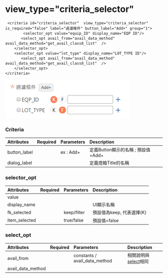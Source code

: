 # view\_type="criteria\_selector"

```markup
 <criteria id="criteria_selector"  view_type="criteria_selector" is_required="false" label="過濾條件" button_label="Add+" group="1">
		<selector_opt value="equip_ID" display_name="EQP ID"/>
       <select_opt avail_from="avail_data_method" avail_data_method="get_avail_class8_list"  />
    </selector_opt>
    <selector_opt value="lot_type" display_name="LOT_TYPE ID"/>
       <select_opt avail_from="avail_data_method" avail_data_method="get_avail_class8_list"  />
    </selector_opt>
</criteria>
```

![view\_type=&quot;criteria\_selector&quot;](../../.gitbook/assets/image-8%20%281%29.png)

### Criteria

| Attributes | Required | Parameters | Description |
| :--- | :--- | :--- | :--- |
| button\_label |  | ex : Add+ | 定義Button顯示的名稱 ; 預設值=Add+ |
| dialog\_label |  |  | 定義燈箱Title的名稱 |

### selector\_opt

| Attributes | Required | Parameters | Description |
| :--- | :--- | :--- | :--- |
| value |  |  |  |
| display\_name |  |  | UI顯示名稱 |
| fk\_selected |  | keep/filter | 預設值為keep, 代表選擇\(K\) |
| item\_selected |  | true/false | 預設值=false |

### select\_opt

| Attributes | Required | Parameters | Description |
| :--- | :--- | :--- | :--- |
| avail\_from |  | constants / avail\_data\_method | 相關說明與[select](view_type-select/)相同 |
| avail\_data\_method |  |  |  |

